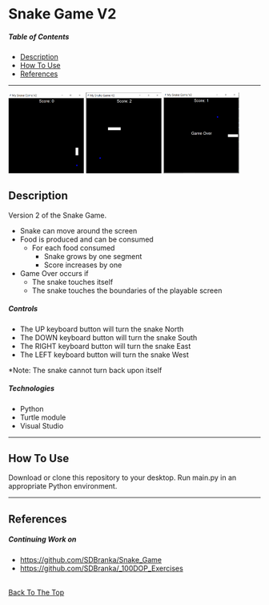 # Snake Game V2

##### Table of Contents

- [Description](#description)
- [How To Use](#how-to-use)
- [References](#references)

---

<p float="center">
    <img src="https://github.com/SDBranka/Snake_Game_v2/blob/main/Resources/Chasing_Food_screenshot.png" width=30% alt="gameplay image"/>
    <img src="https://github.com/SDBranka/Snake_Game_v2/blob/main/Resources/Snake_Growing_screenshot.png" width=30% alt="gameplay image"/>
    <img src="https://github.com/SDBranka/Snake_Game_v2/blob/main/Resources/Game_Over_screenshot.png" width=30% alt="gameplay image"/>

</p>

## Description

Version 2 of the Snake Game. 
<ul>
    <li>Snake can move around the screen</li>
    <li>Food is produced and can be consumed
        <ul><li>For each food consumed
            <ul>
                <li>Snake grows by one segment</li>
                <li>Score increases by one</li>
            </ul></li>
        </ul></li>
    <li>Game Over occurs if
        <ul>
            <li>The snake touches itself</li>
            <li>The snake touches the boundaries of the playable screen</li>
        </ul>
    </li>
</ul>

##### Controls

- The UP keyboard button will turn the snake North 
- The DOWN keyboard button will turn the snake South
- The RIGHT keyboard button will turn the snake East
- The LEFT keyboard button will turn the snake West 

*Note: The snake cannot turn back upon itself

##### Technologies

- Python
- Turtle module
- Visual Studio

---

## How To Use

Download or clone this repository to your desktop. Run main.py in an appropriate Python environment.

---

## References

##### Continuing Work on
- https://github.com/SDBranka/Snake_Game
- https://github.com/SDBranka/_100DOP_Exercises

\
[Back To The Top](#snake-game-v2)